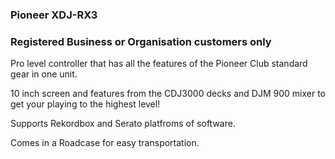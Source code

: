 ### Pioneer XDJ-RX3 

### Registered Business or Organisation customers only

Pro level controller that has all the features of the Pioneer Club standard gear in one unit.

10 inch screen and features from the CDJ3000 decks and DJM 900 mixer to get your playing to the highest level! 

Supports Rekordbox and Serato platfroms of software.

Comes in a Roadcase for easy transportation.  
